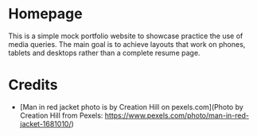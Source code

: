 # Homepage 

This is a simple mock portfolio website to showcase practice the use of media queries. The main goal is to achieve layouts that work on phones, tablets and desktops rather than a complete resume page. 

# Credits
- [Man in red jacket photo is by Creation Hill on pexels.com](Photo by Creation Hill from Pexels: https://www.pexels.com/photo/man-in-red-jacket-1681010/)